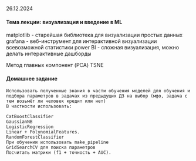 26.12.2024

#### Тема лекции: визуализация и введение в ML

matplotlib - старейшая библиотека для визуализации простых данных
grafana - веб-инструмент для интерактивной визуализации всевозможной статистики
power BI - сложная визуализация, можно делать интерактивные дашборды

Метод главных компонент (PCA)
TSNE


#### Домашнее задание

```
Использовать полученные знания в части обучения моделей для обучения и подбора параметров в задачах из предыдущих ДЗ на выбор (мфо, задача с тем возьмёт ли человек кредит или нет)
В частности использовать:

CatBoostClassifier
GaussianNB
LogisticRegression 
Linear + PolynomialFeatures.
RandomForestClassifier 
При обучении использовать make_pipeline
GridSearchCV для поиска параметров 
Посчитать матрики (f1 + точность + AUC).
```